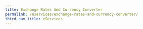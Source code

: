 ```yaml
---
title: Exchange Rates And Currency Converter
permalink: /eservices/exchange-rates-and-currency-converter/
third_nav_title: eServices
---
```


